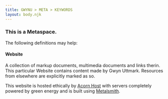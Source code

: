 ```yaml
---
title: GWYNU > META > KEYWORDS
layout: body.njk
---
```

### This is a Metaspace.

The following definitions may help:

#### Website
A collection of markup documents, multimedia documents and links therin. This particular Website contains content made by Gwyn Uttmark. Resources from elsewhere are explicitly marked as so.

This website is hosted ethically by [Acorn Host](https://www.acornhost.com/) with servers completely powered by green energy and is built using [Metalsmith](https://metalsmith.io).
